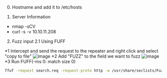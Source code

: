 0. Hostname and add it to /etc/hosts

1. Server Information
- nmap -sCV
- curl -s -v 10.10.11.208 

2. Fuzz input
2.1 Using FUFF

  *1 Intercept and send the request to the repeater and right click and select "copy to file"
  ![image](https://github.com/user-attachments/assets/64b68dd4-5c28-441e-9cae-9a8c93338375)
  *2 Add "FUZZ" to the field we want to fuzz
  ![image](https://github.com/user-attachments/assets/f7fc735a-fc9b-4afb-8924-3e9862295f91)
  *3 Run FUFF(-ms 0: match size 0)
  ```bash
  ffuf -request search.req -request-proto http -w /usr/share/seclists/Fuzzing/special-chars.txt -ms 0
  ```
